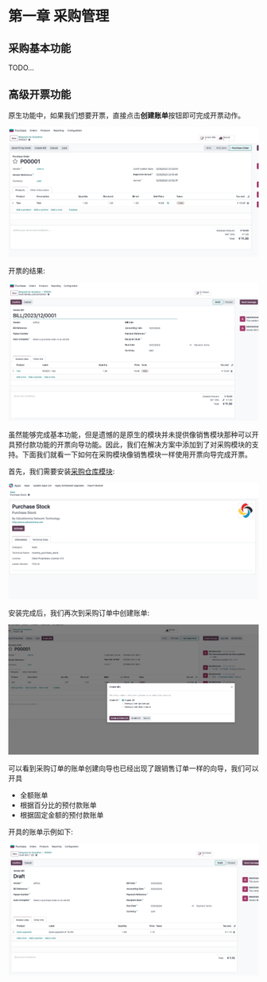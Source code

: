 # 第一章 采购管理

## 采购基本功能

TODO...


## 高级开票功能

原生功能中，如果我们想要开票，直接点击**创建账单**按钮即可完成开票动作。

![开票](images/bill.png)

开票的结果:

![bill](images/bill2.png)

虽然能够完成基本功能，但是遗憾的是原生的模块并未提供像销售模块那种可以开具预付款功能的开票向导功能。因此，我们在解决方案中添加到了对采购模块的支持。下面我们就看一下如何在采购模块像销售模块一样使用开票向导完成开票。

首先，我们需要安装[采购仓库模块]():

![purchase](images/purchase.png)

安装完成后，我们再次到采购订单中创建账单:

![purchas2](images/purchase2.png)

可以看到采购订单的账单创建向导也已经出现了跟销售订单一样的向导，我们可以开具

* 全额账单
* 根据百分比的预付款账单
* 根据固定金额的预付款账单

开具的账单示例如下:

![purchase3](images/purchase3.png)
